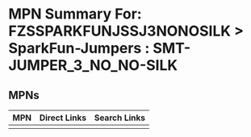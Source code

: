



# MPN Summary For: FZSSPARKFUNJSSJ3NONOSILK > SparkFun-Jumpers : SMT-JUMPER_3_NO_NO-SILK

## MPNs
  

|MPN|Direct Links|Search Links|
| :--- | :--- | :--- |
||||
